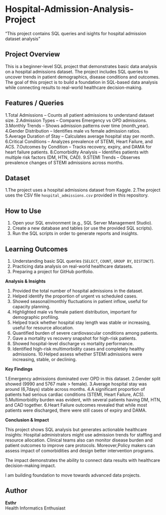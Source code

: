 # Hospital-Admission-Analysis-Project
“This project contains SQL queries and isights for hospital admission dataset analysis”

## Project Overview
This is a beginner-level SQL project that demonstrates basic data analysis on a hospital admissions dataset. The project includes SQL queries to uncover trends in patient demographics, disease conditions and outcomes. The goal of this project is to build a foundation in SQL-based data analysis while connecting results to real-world healthcare decision-making.

## Features / Queries
1.Total Admissions – Counts all patient admissions to understand dataset size.
2.Admission Types – Compares Emergency vs OPD admissions.
3.Monthly Trends – Shows admission patterns over time (month_year).
4.Gender Distribution – Identifies male vs female admission ratios.
5.Average Duration of Stay – Calculates average hospital stay per month.
6.Critical Conditions – Analyzes prevalence of STEMI, Heart Failure, and ACS.
7.Outcomes by Condition – Tracks recovery, expiry, and DAMA for heart failure patients.
8.Comorbidity Analysis – Identifies patients with multiple risk factors (DM, HTN, CAD).
9.STEMI Trends – Observes prevalence changes of STEMI admissions across months.

## Dataset
1.The project uses a hospital admissions dataset from Kaggle.
2.The project uses the CSV file `hospital_admissions.csv` provided in this repository.


## How to Use
1. Open your SQL environment (e.g., SQL Server Management Studio).  
2. Create a new database and tables (or use the provided SQL scripts).  
3. Run the SQL scripts in order to generate reports and insights.  

## Learning Outcomes
1. Understanding basic SQL queries (`SELECT`, `COUNT`, `GROUP BY`, `DISTINCT`).  
2. Practicing data analysis on real-world healthcare datasets.  
3. Preparing a project for GitHub portfolio.

**Analysis & Insights**
1. Provided the total number of hospital admissions in the dataset.
2. Helped identify the proportion of urgent vs scheduled cases.
3. Showed seasonal/monthly fluctuations in patient inflow, useful for capacity planning.
4. Highlighted male vs female patient distribution, important for demographic profiling.
5. Helped track whether hospital stay length was stable or increasing, useful for resource allocation.
6. Quantified burden of severe cardiovascular conditions among patients.
7. Gave a mortality vs recovery snapshot for high-risk patients.
8. Showed hospital-level discharge vs mortality performance.
9. Identified high-risk multimorbidity cases and completely healthy admissions.
10.Helped assess whether STEMI admissions were increasing, stable, or declining.

**Key Findings**

1.Emergency admissions dominated over OPD in this dataset.
2.Gender split showed (9990 and 5767  male > female).
3.Average hospital stay was around (6,7days) stable across months.
4.A significant proportion of patients had serious cardiac conditions (STEMI, Heart Failure, ACS).
5.Multimorbidity burden was evident, with several patients having DM, HTN, and CAD together.
6.Heart Failure outcomes revealed that while most patients were discharged, there were still cases of expiry and DAMA.

**Conclusion & Impact**

This project shows SQL analysis but generates actionable healthcare insights: Hospital administrators might use admission trends for staffing and resource allocation. Clinical teams also can monitor disease burden and patient outcomes to improve care protocols.
Moreover,Policy makers can assess impact of comorbidities and design better intervention programs.

 The impact demonstrates the ability to connect data results with healthcare decision-making impact.

I am building foundation to move towards  advanced data projects.

## Author
**Esthr**  
Health Informatics Enthusiast 

